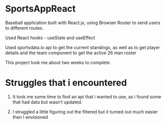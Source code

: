 # SportsAppReact

Baseball application built with React.js, using Browser Router to send users to different routes.

Used React hooks - useState and useEffect

Used sportsdata.io api to get the current standings, as well as to get player details and the team component to get the active 26 man roster

This project took me about two weeks to complete.

# Struggles that i encountered

1. It took me some time to find an api that i wanted to use, as i found some that had data but wasn't updated.

2. I struggled a little figuring out the filtered but it turned out much easier then I envisioned

